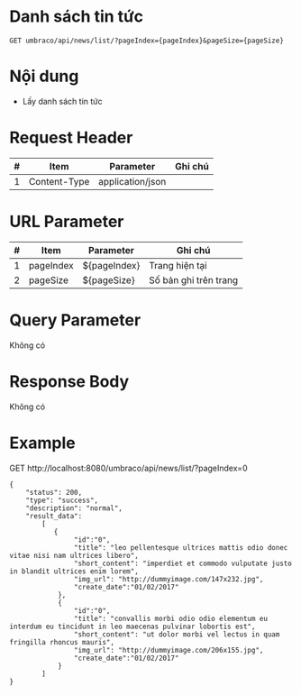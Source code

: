 Danh sách tin tức
===

```
GET umbraco/api/news/list/?pageIndex={pageIndex}&pageSize={pageSize}
```

# Nội dung

* Lấy danh sách tin tức

# Request Header

| # | Item | Parameter | Ghi chú |
|---|---|---|---|
| 1 | Content-Type | application/json |  |

# URL Parameter
| # | Item | Parameter | Ghi chú |
|---|---|---|---|
| 1 | pageIndex | ${pageIndex} | Trang hiện tại |
| 2 | pageSize | ${pageSize} | Số bản ghi trên trang |

# Query Parameter

Không có

# Response Body

Không có


# Example

GET http://localhost:8080/umbraco/api/news/list/?pageIndex=0

```
{
    "status": 200,
    "type": "success",
    "description": "normal",
    "result_data":      
        [				
           {
				"id":"0",
            	"title": "leo pellentesque ultrices mattis odio donec vitae nisi nam ultrices libero",
            	"short_content": "imperdiet et commodo vulputate justo in blandit ultrices enim lorem",            	
            	"img_url": "http://dummyimage.com/147x232.jpg",  
				"create_date":"01/02/2017"
            },
            {
				"id":"0",
            	"title": "convallis morbi odio odio elementum eu interdum eu tincidunt in leo maecenas pulvinar lobortis est",
            	"short_content": "ut dolor morbi vel lectus in quam fringilla rhoncus mauris",            	
            	"img_url": "http://dummyimage.com/206x155.jpg",   
				"create_date":"01/02/2017"
            }
        ]
}


```

